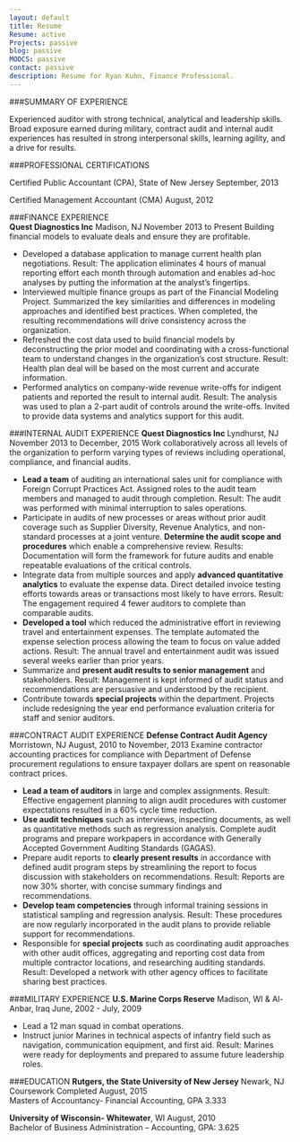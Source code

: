 ```yaml
---
layout: default
title: Resume
Resume: active
Projects: passive
blog: passive
MOOCS: passive
contact: passive
description: Resume for Ryan Kuhn, Finance Professional.
---
```


###SUMMARY OF EXPERIENCE

Experienced auditor with strong technical, analytical and leadership skills. 
Broad exposure earned during military, contract audit and internal audit experiences has resulted in strong interpersonal skills, learning agility, and a drive for results.  

###PROFESSIONAL CERTIFICATIONS  

Certified Public Accountant (CPA), State of New Jersey September, 2013  

Certified Management Accountant (CMA) August, 2012  

###FINANCE EXPERIENCE  
**Quest Diagnostics Inc** Madison, NJ November 2013 to Present
Building financial models to evaluate deals and ensure they are profitable. 

- Developed a database application to manage current health plan negotiations. 
Result: The application eliminates 4 hours of manual reporting effort each month through automation and enables ad-hoc analyses by putting the information at the analyst’s fingertips.  
- Interviewed multiple finance groups as part of the Financial Modeling Project. 
Summarized the key similarities and differences in modeling approaches and identified best practices. 
When completed, the resulting recommendations will drive consistency across the organization. 
- Refreshed the cost data used to build financial models by deconstructing the prior model and coordinating with a cross-functional team to understand changes in the organization’s cost structure. 
Result: Health plan deal will be based on the most current and accurate information.  
- Performed analytics on company-wide revenue write-offs for indigent patients and reported the result to internal audit. 
Result: The analysis was used to plan a 2-part audit of controls around the write-offs. 
Invited to provide data systems and analytics support for this audit.

###INTERNAL AUDIT EXPERIENCE
**Quest Diagnostics Inc** Lyndhurst, NJ November 2013 to December, 2015
Work collaboratively across all levels of the organization to perform varying types of reviews including operational, compliance, and financial audits.

- **Lead a team** of auditing an international sales unit for compliance with Foreign Corrupt Practices Act. 
Assigned roles to the audit team members and managed to audit through completion. 
Result: The audit was performed with minimal interruption to sales operations. 
- Participate in audits of new processes or areas without prior audit coverage such as Supplier Diversity, Revenue Analytics, and non-standard processes at a joint venture. 
**Determine the audit scope and procedures** which enable a comprehensive review. 
Results: Documentation will form the framework for future audits and enable repeatable evaluations of the critical controls.
- Integrate data from multiple sources and apply **advanced quantitative analytics** to evaluate the expense data. 
Direct detailed invoice testing efforts towards areas or transactions most likely to have errors. 
Result:  The engagement required 4 fewer auditors to complete than comparable audits. 
- **Developed a tool** which reduced the administrative effort in reviewing travel and entertainment expenses. 
The template automated the expense selection process allowing the team to focus on value added actions. 
Result: The annual travel and entertainment audit was issued several weeks earlier than prior years.
- Summarize and **present audit results to senior management** and stakeholders. 
Result: Management is kept informed of audit status and recommendations are persuasive and understood by the recipient.
- Contribute towards **special projects** within the department. 
Projects include redesigning the year end performance evaluation criteria for staff and senior auditors.

###CONTRACT AUDIT EXPERIENCE
**Defense Contract Audit Agency** Morristown, NJ August, 2010 to November, 2013
Examine contractor accounting practices for compliance with Department of Defense procurement regulations to ensure taxpayer dollars are spent on reasonable contract prices. 

- **Lead a team of auditors** in large and complex assignments. 
Result: Effective engagement planning to align audit procedures with customer expectations resulted in a 60% cycle time reduction.   
- **Use audit techniques** such as interviews, inspecting documents, as well as quantitative methods such as regression analysis. 
Complete audit programs and prepare workpapers in accordance with Generally Accepted Government Auditing Standards (GAGAS).  
- Prepare audit reports to **clearly present results** in accordance with defined audit program steps by streamlining the report to focus discussion with stakeholders on recommendations. 
Result: Reports are now 30% shorter, with concise summary findings and recommendations.
- **Develop team competencies** through informal training sessions in statistical sampling and regression analysis. 
Result: These procedures are now regularly incorporated in the audit plans to provide reliable support for recommendations.  
- Responsible for **special projects** such as coordinating audit approaches with other audit offices, aggregating and reporting cost data from multiple contractor locations, and researching auditing standards. 
Result:  Developed a network with other agency offices to facilitate sharing best practices.    

###MILITARY EXPERIENCE
**U.S. Marine Corps Reserve** Madison, WI & Al-Anbar, Iraq June, 2002 - July, 2009

- Lead a 12 man squad in combat operations.  
- Instruct junior Marines in technical aspects of infantry field such as navigation, communication equipment, and first aid. 
Result: Marines were ready for deployments and prepared to assume future leadership roles.

###EDUCATION
**Rutgers, the State University of New Jersey** Newark, NJ Coursework Completed August, 2015  
Masters of Accountancy- Financial Accounting, GPA 3.333 

**University of Wisconsin- Whitewater**, WI August, 2010  
Bachelor of Business Administration – Accounting, GPA: 3.625

